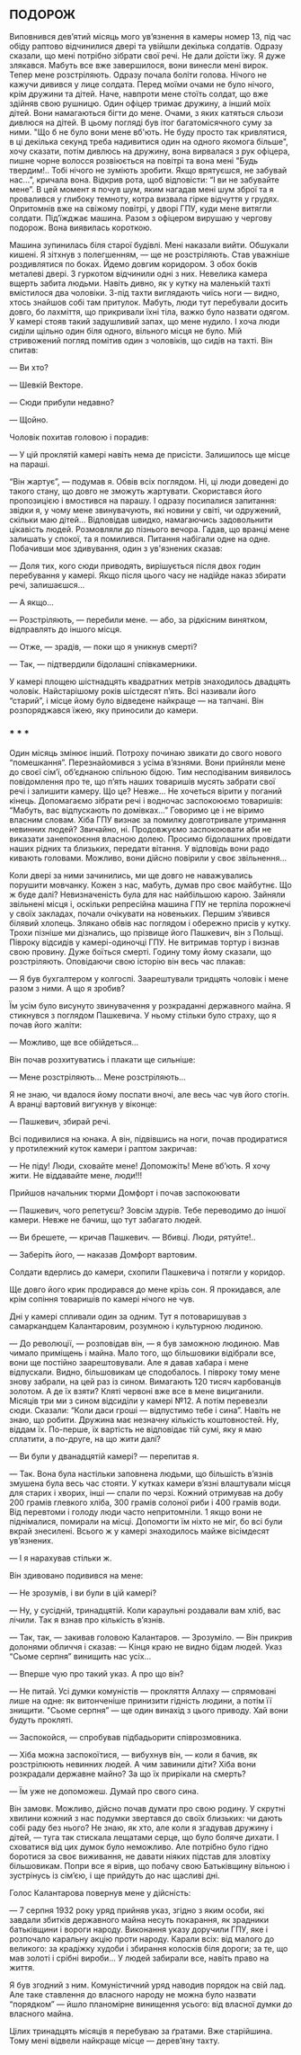 ## ПОДОРОЖ

Виповнився дев’ятий місяць мого ув’язнення в камеры номер 13, під час обіду раптово відчинилися двері та увійшли декілька солдатів.
Одразу сказали, що мені потрібно зібрати свої речі.
Не дали доїсти їжу.
Я дуже злякався.
Мабуть все вже завершилося, вони винесли мені вирок.
Тепер мене розстріляють.
Одразу почала боліти голова.
Нічого не кажучи дивився у лице солдата.
Перед моїми очами не було нічого, крім дружини та дітей.
Наче, навпроти мене стоїть солдат, що вже здійняв свою рушницю.
Один офіцер тримає дружину, а інший моїх дітей.
Вони намагаються бігти до мене.
Очами, з яких катяться сльози дивлюся на дітей.
В цьому погляді був ітог багатомісячного суму за ними.
"Що б не було вони мене вб'ють.
Не буду просто так кривлятися, в ці декілька секунд треба надивитися один на одного якомога більше", хочу сказати, потім дивлюсь на дружину, вона вирвалася з рук офіцера, пишне чорне волосся розвіюється на повітрі та вона мені "Будь твердим!..
Тобі нічого не зуміють зробити.
Якщо врятуєшся, не забувай нас...”, кричала вона.
Відкрив рота, щоб відповісти: “І ви не забувайте мене”.
В цей момент я почув шум, яким нагадав мені шум зброї та я провалився у глибоку темноту, котра визвала гірке відчуття у грудях.
Опритомнів вже на свіжому повітрі, у дворі ГПУ, куди мене витягли солдати.
Під’їжджає машина.
Разом з офіцером вирушаю у чергову подорож.
Вона виявилась короткою.

Машина зупинилась біля старої будівлі.
Мені наказали вийти.
Обшукали кишені.
Я зітхнув з полегшенням, — ще не розстріляють.
Став уважніше роздивлятися по боках.
Йдемо довгим коридором.
З обох боків металеві двері.
З гуркотом відчинили одні з них.
Невелика камера вщерть забита людьми.
Навіть дивно, як у кутку на маленькій тахті вмістилося два чоловіки.
З-під тахти виглядають чиїсь ноги — видно, хтось знайшов собі там притулок.
Мабуть, люди тут перебували досить довго, бо лахміття, що прикривали їхні тіла, важко було назвати одягом.
У камері стояв такий задушливий запах, що мене нудило.
І хоча люди сиділи щільно один біля одного, вільного місця не було.
Мій стривожений погляд помітив один з чоловіків, що сидів на тахті.
Він спитав:

— Ви хто?

— Шевкій Векторе.

— Сюди прибули недавно?

— Щойно.

Чоловік похитав головою і порадив:

— У цій проклятій камері навіть нема де присісти.
Залишилось ще місце на параші.

“Він жартує”, — подумав я.
Обвів всіх поглядом.
Ні, ці люди доведені до такого стану, що довго не зможуть жартувати.
Скористався його пропозицією і вмостився на парашу.
І одразу посипалися запитання: звідки я, у чому мене звинувачують, які новини у світі, чи одружений, скільки маю дітей...
Відповідав швидко, намагаючись задовольнити цікавість людей.
Розмовляли до пізнього вечора.
Гадав, що вранці мене залишать у спокої, та я помилився.
Питання набігали одне на одне.
Побачивши моє здивування, один з ув'язнених сказав:

— Доля тих, кого сюди приводять, вирішується після двох годин перебування у камері.
Якщо після цього часу не надійде наказ збирати речі, залишаєшся...

— А якщо...

— Розстріляють, — перебили мене. — або, за рідкісним винятком, відправлять до іншого місця.

— Отже, — зрадів, — поки що я уникнув смерті?

— Так, — підтвердили бідолашні співкамерники.

У камері площею шістнадцять квадратних метрів знаходилось двадцять чоловік.
Найстарішому років шістдесят п’ять.
Всі називали його “старий”, і місце йому було відведене найкраще — на тапчані.
Він розпоряджався їжею, яку приносили до камери.

### * * *

Один місяць змінює інший.
Потроху починаю звикати до свого нового “помешкання”. Перезнайомився з усіма в’язнями.
Вони прийняли мене до своєї сім’ї, об’єднаною спільною бідою.
Тим несподіваним виявилось повідомлення про те, що п’ять наших товаришів мусять забрати свої речі і залишити камеру.
Що це?
Невже...
Не хочеться вірити у поганий кінець.
Допомагаємо зібрати речі і водночас заспокоюємо товаришів: “Мабуть, вас відпускають по домівках...” Говоримо це і не віримо власним словам.
Хіба ГПУ визнає за помилку довготривале утримання невинних людей?
Звичайно, ні.
Продовжуємо заспокоювати аби не виказати занепокоєння власною долею.
Просимо бідолашних провідати наших рідних та близьких, передати вітання.
У відповідь вони радо кивають головами.
Можливо, вони дійсно повірили у своє звільнення...

Коли двері за ними зачинились, ми ще довго не наважувались порушити мовчанку.
Кожен з нас, мабуть, думав про своє майбутнє.
Що ж буде далі?
Невизначеність була для нас найбільшою карою.
Зайняли звільнені місця і, оскільки репресійна машина ГПУ не терпіла порожнечі у своїх закладах, почали очікувати на новеньких.
Першим з’явився білявий хлопець.
Злякано обвів нас поглядом і обережно присів у кутку.
Трохи пізніше ми дізнались, що прізвище його Пашкевич, він з Польщі.
Півроку відсидів у камері-одиночці ГПУ.
Не витримав тортур і визнав свою провину.
Дуже боїться смерті.
Годину тому йому сказали, що розстріляють.
Оповідаючи свою історію він весь час плакав:

— Я був бухгалтером у колгоспі.
Заарештували тридцять чоловік і мене разом з ними.
А що я зробив?

Їм усім було висунуто звинувачення у розкраданні державного майна.
Я стикнувся з поглядом Пашкевича.
У ньому стільки було страху, що я почав його жаліти:

— Можливо, ще все обійдеться...

Він почав розхитуватись і плакати ще сильніше:

— Мене розстріляють...
Мене розстріляють...

Я не знаю, чи вдалося йому поспати вночі, але весь час чув його стогін.
А вранці вартовий вигукнув у віконце:

— Пашкевич, збирай речі.

Всі подивилися на юнака.
А він, підвівшись на ноги, почав продиратися у протилежний куток камери і раптом закричав:

— Не піду!
Люди, сховайте мене!
Допоможіть!
Мене вб’ють.
Я хочу жити.
Не віддавайте мене, люди!!!

Прийшов начальник тюрми Домфорт і почав заспокоювати

— Пашкевич, чого репетуєш?
Зовсім здурів.
Тебе переводимо до іншої камери.
Невже не бачиш, що тут забагато людей.

— Ви брешете, — кричав Пашкевич. — Вбивці.
Люди, рятуйте!..

— Заберіть його, — наказав Домфорт вартовим.

Солдати вдерлись до камери, схопили Пашкевича і потягли у коридор.

Ще довго його крик продирався до мене крізь сон.
Я прокидався, але крім сопіння товаришів по камері нічого не чув.

Дні у камері спливали один за одним.
Тут я потоваришував з самаркандцем Калантаровим, розумною і культурною людиною.

— До революції, — розповідав він, — я був заможною людиною.
Мав чимало приміщень і майна.
Мало того, що більшовики відібрали все, вони ще постійно заарештовували.
Але я давав хабара і мене відпускали.
Видно, більшовикам це сподобалось.
І півроку тому мене знову забрали, на цей раз із сином.
Вимагають 120 тисяч карбованців золотом.
А де їх взяти?
Кляті червоні вже все в мене вициганили.
Місяців три ми з сином відсиділи у камері №12.
А потім перевезли сюди.
Сказали: “Коли даси гроші — відпустимо тебе і сина”. Навіть не знаю, що робити.
Дружина має незначну кількість коштовностей.
Ну, віддам їх.
По-перше, їх вартість не відповідає тій сумі, яку я маю сплатити, а по-друге, на що жити далі?

— Ви були у дванадцятій камері? — перепитав я.

— Так.
Вона була настільки заповнена людьми, що більшість в’язнів змушена була весь час стояти.
У кутках камери в’язні влаштували місця для старих і хворих, інші — спали по черзі.
Кожний отримував на добу 200 грамів глевкого хліба, 300 грамів солоної риби і 400 грамів води.
Від перевтоми і голоду люди часто непритомніли.
1 якщо вони не піднімалися, помирали на місці.
Допомогти їм ніхто не міг, бо всі були вкрай знесилені.
Всього ж у камері знаходилось майже вісімдесят ув’язнених.

— І я нарахував стільки ж.

Він здивовано подивився на мене:

— Не зрозумів, і ви були в цій камері?

— Ну, у сусідній, тринадцятій.
Коли караульні роздавали вам хліб, вас лічили.
Так я взнав про кількість в’язнів.

— Так, так, — закивав головою Калантаров. — Зрозуміло. — Він прикрив долонями обличчя і сказав: — Кінця краю не видно бідам людей.
Указ “Сьоме серпня” винищить нас усіх...

— Вперше чую про такий указ.
А про що він?

— Не питай.
Усі думки комуністів — прокляття Аллаху — спрямовані лише на одне: як витонченіше принизити гідність людини, а потім її знищити.
"Сьоме серпня” — ще один винахід з цього приводу.
Хай вони будуть прокляті.

— Заспокойся, — спробував підбадьорити співрозмовника.

— Хіба можна заспокоїтися, — вибухнув він, — коли я бачив, як розстрілюють невинних людей.
А чим завинили діти?
Хіба вони розкрадали державне майно?
За що їх прирікали на смерть?

— Їм уже не допоможеш.
Думай про свого сина.

Він замовк.
Можливо, дійсно почав думати про свою родину.
У скрутні хвилини кожний з нас подумки звертався до своїх близьких: чи дають собі раду без нього?
Не знаю, як хто, але коли я згадував дружину і дітей, — туга так стискала лещатами серце, що було боляче дихати.
І сховатися від цих думок було неможливо.
Але потрібно було гідно боротися за своє виживання, не давати ніяких підстав для зловтіху більшовикам.
Попри все я вірив, що побачу свою Батьківщину вільною і зустрінусь із сім’єю, і ще прийдуть до нас щасливі дні.

Голос Калантарова повернув мене у дійсність:

— 7 серпня 1932 року уряд прийняв указ, згідно з яким особи, які завдали збитків державного майна несуть покарання, як зрадники батьківщини і вороги народу.
Виконання указу доручили ГПУ, яке і розпочало каральну акцію проти народу.
Карали всіх: від малого до великого: за крадіжку худоби і збирання колосків біля дороги; за те, що мав золоті і срібні вироби...
У людей забирали все, навіть право на життя.

Я був згодний з ним.
Комуністичний уряд наводив порядок на свій лад.
Але таке ставлення до власного народу не можна було назвати “порядком” — йшло планомірне винищення усього: від власної думки до власного майна.

Цілих тринадцять місяців я перебуваю за ґратами.
Вже старійшина.
Тому мені відвели найкраще місце — дерев’яну тахту.
